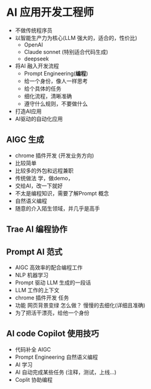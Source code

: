 # AI 应用开发工程师
- 不做传统程序员
- 以智能生产力为核心(LLM 强大的，适合的，性价比)
  - OpenAI 
  - Claude sonnet (特别适合代码生成)
  - deepseek
- 将AI 融入开发流程
  - Prompt Engineering(**编程**) 
   - 给一个身份，像人一样思考  
   - 给个具体的任务
   - 细化流程，清晰准确
   - 遵守什么规则，不要做什么
 - 打造AI应用
 - AI驱动的自动化应用

## AIGC 生成
- chrome 插件开发 (开发业务方向)
 - 比较简单
 - 比较多的外包和远程兼职  
 - 传统做法
   学，做demo，
 - 交给AI，改一下就好  
 - 不太是编程知识，需要了解Prompt 概念
 - 自然语义编程
 - 随意的介入陌生领域，并几乎是高手

## Trae AI 编程协作
  
## Prompt AI 范式
  - AIGC 高效率的配合编程工作
  - NLP 机器学习
  - Prompt 驱动 LLM 生成的一段话 
  - LLM 工作的上下文
   - chrome 插件开发 任务  
   - 功能 网页背景变绿 怎么做？ 慢慢的去细化(详细且准确)
   - 为了把活干漂亮，给他一个身份

## AI code Copilot 使用技巧
  - 代码补全 AIGC
  - Prompt Engineering 自然语义编程
  - AI 学习
  - AI 自动完成某些任务 (注释，测试，上线...)
  - Coplit 协助编程